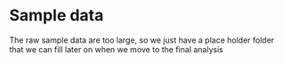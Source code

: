 # Sample data
The raw sample data are too large, so we just have a place holder folder that we can fill later on when we move to the final analysis